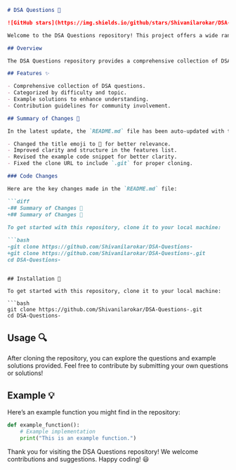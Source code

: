 ```markdown
# DSA Questions 📖

![GitHub stars](https://img.shields.io/github/stars/Shivanilarokar/DSA-Questions-) ![GitHub forks](https://img.shields.io/github/forks/Shivanilarokar/DSA-Questions-) ![License](https://img.shields.io/badge/license-MIT-blue)

Welcome to the DSA Questions repository! This project offers a wide range of Data Structures and Algorithms (DSA) questions categorized by difficulty and topic, complete with example solutions to help you understand the concepts better.

## Overview

The DSA Questions repository provides a comprehensive collection of DSA questions, each with clear explanations and example solutions to enhance your understanding and preparation for technical interviews.

## Features ✨

- Comprehensive collection of DSA questions.
- Categorized by difficulty and topic.
- Example solutions to enhance understanding.
- Contribution guidelines for community involvement.

## Summary of Changes 📝

In the latest update, the `README.md` file has been auto-updated with the following changes:

- Changed the title emoji to 📖 for better relevance.
- Improved clarity and structure in the features list.
- Revised the example code snippet for better clarity.
- Fixed the clone URL to include `.git` for proper cloning.

### Code Changes

Here are the key changes made in the `README.md` file:

```diff
-## Summary of Changes 📝
+## Summary of Changes 📝
 
To get started with this repository, clone it to your local machine:

```bash
-git clone https://github.com/Shivanilarokar/DSA-Questions-
+git clone https://github.com/Shivanilarokar/DSA-Questions-.git
cd DSA-Questions-
```
```

## Installation 🚀

To get started with this repository, clone it to your local machine:

```bash
git clone https://github.com/Shivanilarokar/DSA-Questions-.git
cd DSA-Questions-
```

## Usage 🔍

After cloning the repository, you can explore the questions and example solutions provided. Feel free to contribute by submitting your own questions or solutions!

## Example 💡

Here’s an example function you might find in the repository:

```python
def example_function():
    # Example implementation
    print("This is an example function.")
```

Thank you for visiting the DSA Questions repository! We welcome contributions and suggestions. Happy coding! 😃
```